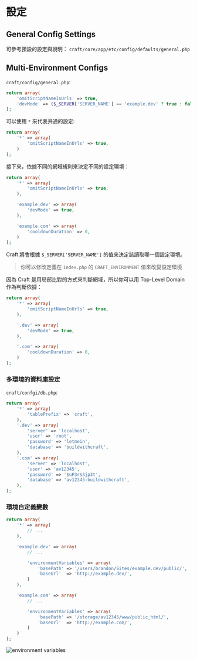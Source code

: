 # 設定

## General Config Settings

可參考預設的設定與說明：
`craft/core/app/etc/config/defaults/general.php`

## Multi-Environment Configs

`craft/config/general.php`:

```php
return array(
    'omitScriptNameInUrls' => true,
    'devMode' => ($_SERVER['SERVER_NAME'] == 'example.dev' ? true : false),
);
```

可以使用 `*` 來代表共通的設定:

```php
return array(
    '*' => array(
        'omitScriptNameInUrls' => true,
    )
);
```

接下來，依據不同的網域規則來決定不同的設定環境：

```php
return array(
    '*' => array(
        'omitScriptNameInUrls' => true,
    ),

    'example.dev' => array(
        'devMode' => true,
    ),

    'example.com' => array(
        'cooldownDuration' => 0,
    )
);
```

Craft 將會根據 `$_SERVER['SERVER_NAME']` 的值來決定該讀取哪一個設定環境。

> 你可以修改定義在 `index.php` 的 `CRAFT_ENVIRONMENT` 值來改變設定環境

因為 Craft 是用局部比對的方式來判斷網域，所以你可以用 Top-Level Domain 作為判斷依據：

```php
return array(
    '*' => array(
        'omitScriptNameInUrls' => true,
    ),

    '.dev' => array(
        'devMode' => true,
    ),

    '.com' => array(
        'cooldownDuration' => 0,
    )
);
```

### 多環境的資料庫設定

`craft/confgi/db.php`:

```php
return array(
    '*' => array(
        'tablePrefix' => 'craft',
    ),
    '.dev' => array(
        'server' => 'localhost',
        'user' => 'root',
        'password' => 'letmein',
        'database' => 'buildwithcraft',
    ),
    '.com' => array(
        'server' => 'localhost',
        'user' => 'av12345',
        'password' => '$uP3r$3jp3t',
        'database' => 'av12345-buildwithcraft',
    ),
);
```

### 環境自定義變數

```php
return array(
    '*' => array(
        // ...
    ),

    'example.dev' => array(
        // ...

        'environmentVariables' => array(
            'basePath' => '/users/brandon/Sites/example.dev/public/',
            'baseUrl'  => 'http://example.dev/',
        )
    ),

    'example.com' => array(
        // ...

        'environmentVariables' => array(
            'basePath' => '/storage/av12345/www/public_html/',
            'baseUrl'  => 'http://example.com/',
        )
    )
);
```

![environment variables](http://buildwithcraft.com/assets/images/docs/_527xAUTO_crop_center-center/environment-variables.2x.png)
